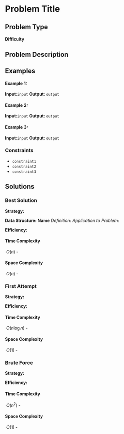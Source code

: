 # Problem Title
## Problem Type
#### Difficulty

## Problem Description


## Examples

#### Example 1:
**Input:**`input`
**Output:** `output`

#### Example 2:
**Input:**`input`
**Output:** `output`

#### Example 3:
**Input:**`input`
**Output:** `output`

### Constraints
- `constraint1`
- `constraint2`
- `constraint3`


## Solutions

### Best Solution
**Strategy:** 

**Data Structure: Name** 
*Definition:* 
*Application to Problem:* 

**Efficiency:** 

#### Time Complexity
$\ O(n)$ - 

#### Space Complexity
$\ O(n)$ - 


### First Attempt
**Strategy:**

**Efficiency:** 

#### Time Complexity
$\ O(n\log n)$ - 

#### Space Complexity
$\ O(1)$ - 


### Brute Force
**Strategy:** 

**Efficiency:** 

#### Time Complexity
$\ O(n^2)$ - 

#### Space Complexity
$\ O(1)$ - 